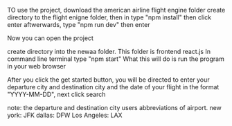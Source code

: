 TO use the project, download the american airline flight engine folder
create directory to the flight enigne folder, then in type "npm install" then click enter
aftwerwards, type "npm run dev" then enter

Now you can open the project

create directory into the newaa folder. This folder is frontend react.js
In command line terminal type "npm start"
What this will do is run the program in your web browser

After you click the get started button, you will be directed to enter your 
departure city and destination city and the date of your flight in the format "YYYY-MM-DD", next click search

note: the departure and destination city users abbreviations of airport. 
new york: JFK
dallas: DFW
Los Angeles: LAX